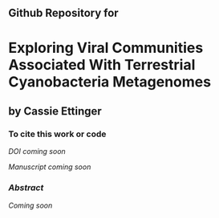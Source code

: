 ## Github Repository for
# Exploring Viral Communities Associated With Terrestrial Cyanobacteria Metagenomes

## by Cassie Ettinger 

### To cite this work or code

<i> DOI coming soon <i>
	
<i>Manuscript coming soon</i>

### Abstract

<i>Coming soon </i>

